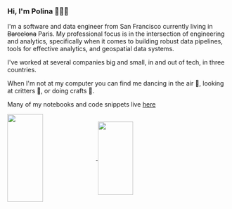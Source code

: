 ### Hi, I'm Polina 👩🏻‍💻

I'm a software and data engineer from San Francisco currently living in ~~Barcelona~~ Paris. My professional focus is in the intersection of engineering and analytics, specifically when it comes to building robust data pipelines, tools for effective analytics, and geospatial data systems. 

I've worked at several companies big and small, in and out of tech, in three countries.

When I'm not at my computer you can find me dancing in the air 💃, looking at critters 🐸, or doing crafts 🎨.

Many of my notebooks and code snippets live [here](https://gist.github.com/polinabee)

<a href="https://github.com/polinabee/github-readme-stats">
  <img width=40% height=200 align=center src="https://github-readme-stats-one-phi-45.vercel.app/api?username=polinabee&show_icons=true&theme=transparent" />
</a>
<a href="https://github.com/polinabee/convoychat">
  <img width=40% height=167 align=center src="https://github-readme-stats-one-phi-45.vercel.app/api/top-langs/?username=polinabee&layout=compact&hide=jupyter%20notebook" />
</a>
